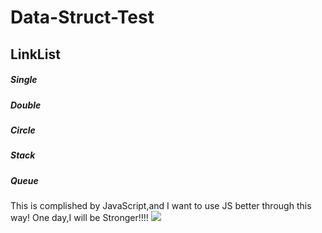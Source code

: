 # Data-Struct-Test
## LinkList
##### Single
##### Double
##### Circle
##### Stack
##### Queue
This is complished by JavaScript,and I want to use JS better through this way!
One day,I will be Stronger!!!!
![](http://pic2016.ytqmx.com:82/2015/1207/18/2.jpg!960.jpg)
